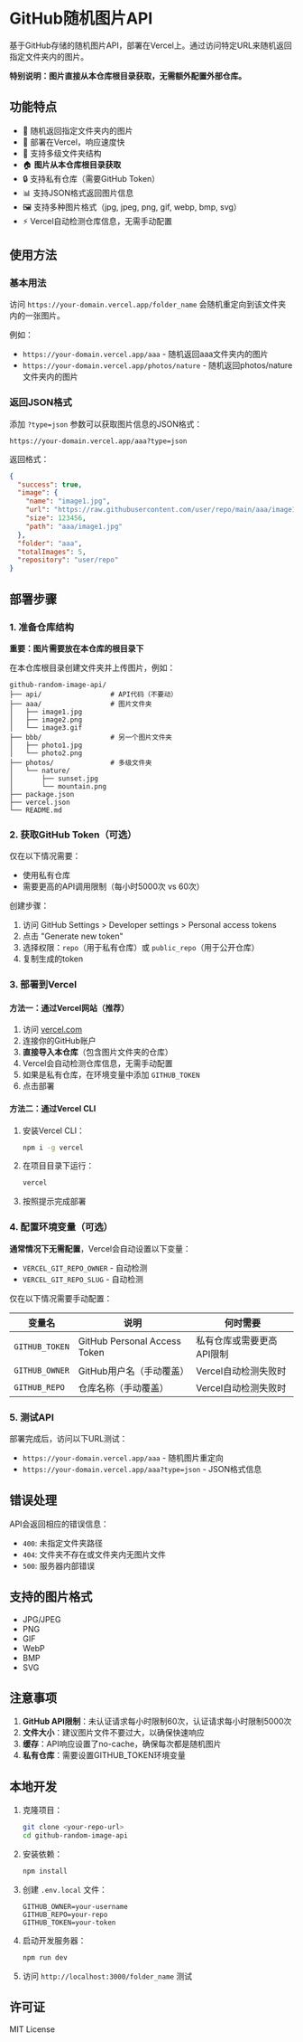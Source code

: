 # GitHub随机图片API

基于GitHub存储的随机图片API，部署在Vercel上。通过访问特定URL来随机返回指定文件夹内的图片。

**特别说明：图片直接从本仓库根目录获取，无需额外配置外部仓库。**

## 功能特点

- 🎲 随机返回指定文件夹内的图片
- 🚀 部署在Vercel，响应速度快
- 📁 支持多级文件夹结构
- 🏠 **图片从本仓库根目录获取**
- 🔒 支持私有仓库（需要GitHub Token）
- 📊 支持JSON格式返回图片信息
- 🖼️ 支持多种图片格式（jpg, jpeg, png, gif, webp, bmp, svg）
- ⚡ Vercel自动检测仓库信息，无需手动配置

## 使用方法

### 基本用法

访问 `https://your-domain.vercel.app/folder_name` 会随机重定向到该文件夹内的一张图片。

例如：
- `https://your-domain.vercel.app/aaa` - 随机返回aaa文件夹内的图片
- `https://your-domain.vercel.app/photos/nature` - 随机返回photos/nature文件夹内的图片

### 返回JSON格式

添加 `?type=json` 参数可以获取图片信息的JSON格式：

```
https://your-domain.vercel.app/aaa?type=json
```

返回格式：
```json
{
  "success": true,
  "image": {
    "name": "image1.jpg",
    "url": "https://raw.githubusercontent.com/user/repo/main/aaa/image1.jpg",
    "size": 123456,
    "path": "aaa/image1.jpg"
  },
  "folder": "aaa",
  "totalImages": 5,
  "repository": "user/repo"
}
```

## 部署步骤

### 1. 准备仓库结构

**重要：图片需要放在本仓库的根目录下**

在本仓库根目录创建文件夹并上传图片，例如：
```
github-random-image-api/
├── api/                 # API代码（不要动）
├── aaa/                 # 图片文件夹
│   ├── image1.jpg
│   ├── image2.png
│   └── image3.gif
├── bbb/                 # 另一个图片文件夹
│   ├── photo1.jpg
│   └── photo2.png
├── photos/              # 多级文件夹
│   └── nature/
│       ├── sunset.jpg
│       └── mountain.png
├── package.json
├── vercel.json
└── README.md
```

### 2. 获取GitHub Token（可选）

仅在以下情况需要：
- 使用私有仓库
- 需要更高的API调用限制（每小时5000次 vs 60次）

创建步骤：
1. 访问 GitHub Settings > Developer settings > Personal access tokens
2. 点击 "Generate new token"
3. 选择权限：`repo`（用于私有仓库）或 `public_repo`（用于公开仓库）
4. 复制生成的token

### 3. 部署到Vercel

#### 方法一：通过Vercel网站（推荐）

1. 访问 [vercel.com](https://vercel.com)
2. 连接你的GitHub账户
3. **直接导入本仓库**（包含图片文件夹的仓库）
4. Vercel会自动检测仓库信息，无需手动配置
5. 如果是私有仓库，在环境变量中添加 `GITHUB_TOKEN`
6. 点击部署

#### 方法二：通过Vercel CLI

1. 安装Vercel CLI：
   ```bash
   npm i -g vercel
   ```

2. 在项目目录下运行：
   ```bash
   vercel
   ```

3. 按照提示完成部署

### 4. 配置环境变量（可选）

**通常情况下无需配置**，Vercel会自动设置以下变量：
- `VERCEL_GIT_REPO_OWNER` - 自动检测
- `VERCEL_GIT_REPO_SLUG` - 自动检测

仅在以下情况需要手动配置：

| 变量名 | 说明 | 何时需要 |
|--------|------|----------|
| `GITHUB_TOKEN` | GitHub Personal Access Token | 私有仓库或需要更高API限制 |
| `GITHUB_OWNER` | GitHub用户名（手动覆盖） | Vercel自动检测失败时 |
| `GITHUB_REPO` | 仓库名称（手动覆盖） | Vercel自动检测失败时 |

### 5. 测试API

部署完成后，访问以下URL测试：

- `https://your-domain.vercel.app/aaa` - 随机图片重定向
- `https://your-domain.vercel.app/aaa?type=json` - JSON格式信息

## 错误处理

API会返回相应的错误信息：

- `400`: 未指定文件夹路径
- `404`: 文件夹不存在或文件夹内无图片文件
- `500`: 服务器内部错误

## 支持的图片格式

- JPG/JPEG
- PNG
- GIF
- WebP
- BMP
- SVG

## 注意事项

1. **GitHub API限制**：未认证请求每小时限制60次，认证请求每小时限制5000次
2. **文件大小**：建议图片文件不要过大，以确保快速响应
3. **缓存**：API响应设置了no-cache，确保每次都是随机图片
4. **私有仓库**：需要设置GITHUB_TOKEN环境变量

## 本地开发

1. 克隆项目：
   ```bash
   git clone <your-repo-url>
   cd github-random-image-api
   ```

2. 安装依赖：
   ```bash
   npm install
   ```

3. 创建 `.env.local` 文件：
   ```
   GITHUB_OWNER=your-username
   GITHUB_REPO=your-repo
   GITHUB_TOKEN=your-token
   ```

4. 启动开发服务器：
   ```bash
   npm run dev
   ```

5. 访问 `http://localhost:3000/folder_name` 测试

## 许可证

MIT License